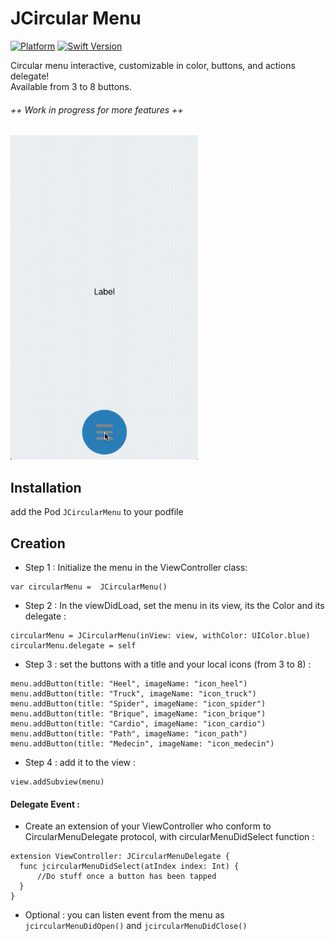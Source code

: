 # JCircular Menu

[![Platform](https://img.shields.io/cocoapods/p/LFAlertController.svg?style=flat)](http://cocoapods.org/pods/LFAlertController)
[![Swift Version][swift-image]][swift-url]

Circular menu interactive, customizable in color, buttons, and actions delegate! <br>
Available from 3 to 8 buttons.


###### ++ Work in progress for more features ++

<img src="/floader.gif" width="300px">

## Installation

add the Pod `JCircularMenu` to your podfile


## Creation

- Step 1 : Initialize the menu in the ViewController class:

``` swift-3
var circularMenu =  JCircularMenu()
```

- Step 2 : In the viewDidLoad, set the menu in its view, its the Color and its delegate :

``` swift-3
circularMenu = JCircularMenu(inView: view, withColor: UIColor.blue)
circularMenu.delegate = self
```

- Step 3 : set the buttons with a title and your local icons (from 3 to 8) :
```  swift-3
menu.addButton(title: "Heel", imageName: "icon_heel")
menu.addButton(title: "Truck", imageName: "icon_truck")
menu.addButton(title: "Spider", imageName: "icon_spider")
menu.addButton(title: "Brique", imageName: "icon_brique")
menu.addButton(title: "Cardio", imageName: "icon_cardio")
menu.addButton(title: "Path", imageName: "icon_path")
menu.addButton(title: "Medecin", imageName: "icon_medecin")
```
- Step 4 : add it to the view :
```  swift-3
view.addSubview(menu)
```

#### Delegate Event :

- Create an extension of your ViewController who conform to CircularMenuDelegate protocol, with circularMenuDidSelect function :

```  swift-3
extension ViewController: JCircularMenuDelegate {
  func jcircularMenuDidSelect(atIndex index: Int) {
      //Do stuff once a button has been tapped
  }
}
```

- Optional : you can listen event from the menu as `jcircularMenuDidOpen()` and `jcircularMenuDidClose()`


[swift-image]:https://img.shields.io/badge/swift-3.0-orange.svg
[swift-url]: https://swift.org/
